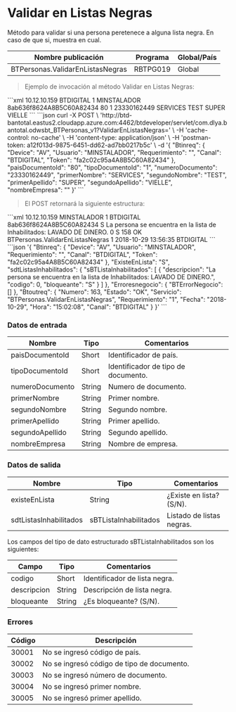 # Validar en Listas Negras 

Método para validar si una persona peretenece a alguna lista negra. En caso de que si, muestra en cual. 

Nombre publicación | Programa | Global/País 
--------- | ----------- | ----------- 
BTPersonas.ValidarEnListasNegras | RBTPG019 | Global 

> Ejemplo de invocación al método Validar en Listas Negras: 

<code-group> 
<code-block title="XML" active> 
```xml 
<soapenv:Envelope xmlns:soapenv="http://schemas.xmlsoap.org/soap/envelope/" xmlns:bts="http://uy.com.dlya.bantotal/BTSOA/"> 
  <soapenv:Header/> 
   <soapenv:Body> 
      <bts:BTPersonas.ValidarEnListasNegras> 
         <bts:Btinreq> 
            <bts:Device>10.12.10.159</bts:Device> 
            <bts:Canal>BTDIGITAL</bts:Canal> 
            <bts:Requerimiento>1</bts:Requerimiento> 
            <bts:Usuario>MINSTALADOR</bts:Usuario> 
            <bts:Token>8ab636f8624A8B5C60A82434</bts:Token> 
         </bts:Btinreq> 
         <bts:paisDocumentoId>80</bts:paisDocumentoId> 
         <bts:tipoDocumentoId>1</bts:tipoDocumentoId> 
         <bts:numeroDocumento>23330162449</bts:numeroDocumento> 
         <bts:primerNombre>SERVICES</bts:primerNombre> 
         <bts:segundoNombre>TEST</bts:segundoNombre> 
         <bts:primerApellido>SUPER</bts:primerApellido> 
         <bts:segundoApellido>VIELLE</bts:segundoApellido> 
         <bts:nombreEmpresa></bts:nombreEmpresa> 
      </bts:BTPersonas.ValidarEnListasNegras> 
   </soapenv:Body> 
</soapenv:Envelope> 
``` 
</code-block> 

<code-block title="JSON"> 
```json 
curl -X POST \ 
  'http://btd-bantotal.eastus2.cloudapp.azure.com:4462/btdeveloper/servlet/com.dlya.bantotal.odwsbt_BTPersonas_v1?ValidarEnListasNegras=' \ 
  -H 'cache-control: no-cache' \ 
  -H 'content-type: application/json' \ 
  -H 'postman-token: a12f013d-9875-6451-dd62-ad7bb0217b5c' \ 
  -d '{ 
	"Btinreq": { 
		"Device": "AV", 
		"Usuario": "MINSTALADOR", 
		"Requerimiento": "", 
		"Canal": "BTDIGITAL", 
		"Token": "fa2c02c95a4A8B5C60A82434" 
	}, 
    "paisDocumentoId": "80", 
    "tipoDocumentoId": "1", 
    "numeroDocumento": "23330162449", 
    "primerNombre": "SERVICES", 
    "segundoNombre": "TEST", 
    "primerApellido": "SUPER", 
    "segundoApellido": "VIELLE", 
    "nombreEmpresa": "" 
}' 
``` 
</code-block> 
</code-group> 

> El POST retornará la siguiente estructura: 

<code-group> 
<code-block title="XML" active> 
```xml 
<SOAP-ENV:Envelope xmlns:SOAP-ENV="http://schemas.xmlsoap.org/soap/envelope/" xmlns:xsd="http://www.w3.org/2001/XMLSchema" xmlns:SOAP-ENC="http://schemas.xmlsoap.org/soap/encoding/" xmlns:xsi="http://www.w3.org/2001/XMLSchema-instance"> 
   <SOAP-ENV:Body> 
      <BTPersonas.ValidarEnListasNegrasResponse xmlns="http://uy.com.dlya.bantotal/BTSOA/"> 
         <Btinreq> 
            <Device>10.12.10.159</Device> 
            <Usuario>MINSTALADOR</Usuario> 
            <Requerimiento>1</Requerimiento> 
            <Canal>BTDIGITAL</Canal> 
            <Token>8ab636f8624A8B5C60A82434</Token> 
         </Btinreq> 
         <ExisteEnLista>S</ExisteEnLista> 
         <sdtListasInhabilitados> 
            <sBTListaInhabilitados> 
               <descripcion>La persona se encuentra en la lista de Inhabilitados: LAVADO DE DINERO.</descripcion> 
               <codigo>0</codigo> 
               <bloqueante>S</bloqueante> 
            </sBTListaInhabilitados> 
         </sdtListasInhabilitados> 
         <Erroresnegocio></Erroresnegocio> 
         <Btoutreq> 
            <Numero>158</Numero> 
            <Estado>OK</Estado> 
            <Servicio>BTPersonas.ValidarEnListasNegras</Servicio> 
            <Requerimiento>1</Requerimiento> 
            <Fecha>2018-10-29</Fecha> 
            <Hora>13:56:35</Hora> 
            <Canal>BTDIGITAL</Canal> 
         </Btoutreq> 
      </BTPersonas.ValidarEnListasNegrasResponse> 
   </SOAP-ENV:Body> 
</SOAP-ENV:Envelope> 
``` 
</code-block> 

<code-block title="JSON"> 
```json 
'{ 
	"Btinreq": { 
		"Device": "AV", 
		"Usuario": "MINSTALADOR", 
		"Requerimiento": "", 
		"Canal": "BTDIGITAL", 
		"Token": "fa2c02c95a4A8B5C60A82434" 
	}, 
    "ExisteEnLista": "S", 
    "sdtListasInhabilitados": { 
        "sBTListaInhabilitados": [ { 
            "descripcion": "La persona se encuentra en la lista de Inhabilitados: LAVADO DE DINERO.", 
            "codigo": 0, 
            "bloqueante": "S" 
        } ] 
    }, 
    "Erroresnegocio": { 
        "BTErrorNegocio": [] 
    }, 
    "Btoutreq": { 
        "Numero": 163, 
        "Estado": "OK", 
        "Servicio": "BTPersonas.ValidarEnListasNegras", 
        "Requerimiento": "1", 
        "Fecha": "2018-10-29", 
        "Hora": "15:02:08", 
        "Canal": "BTDIGITAL" 
    } 
}' 
``` 
</code-block> 
</code-group> 

### Datos de entrada 

Nombre | Tipo | Comentarios 
--------- | ----------- | ----------- 
paisDocumentoId | Short | Identificador de país. 
tipoDocumentoId | Short | Identificador de tipo de documento. 
numeroDocumento | String | Numero de documento. 
primerNombre | String | Primer nombre. 
segundoNombre | String | Segundo nombre. 
primerApellido | String | Primer apellido. 
segundoApellido | String | Segundo apellido. 
nombreEmpresa | String | Nombre de empresa. 

### Datos de salida 

Nombre | Tipo | Comentarios 
--------- | ----------- | ----------- 
existeEnLista | String | ¿Existe en lista? (S/N). 
sdtListasInhabilitados | sBTListaInhabilitados | Listado de listas negras. 

Los campos del tipo de dato estructurado sBTListaInhabilitados son los siguientes: 

Campo | Tipo | Comentarios 
--------- | ----------- | ----------- 
codigo | Short | Identificador de lista negra. 
descripcion | String | Descripción de lista negra. 
bloqueante | String | ¿Es bloqueante? (S/N). 

### Errores 

Código | Descripción 
--------- | ----------- 
30001 | No se ingresó código de país. 
30002 | No se ingresó código de tipo de documento. 
30003 | No se ingresó número de documento. 
30004 | No se ingresó primer nombre. 
30005 | No se ingresó primer apellido. 

 

